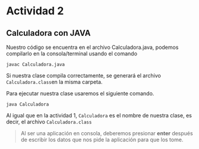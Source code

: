 # Actividad 2

## Calculadora con JAVA

Nuestro código se encuentra en el archivo Calculadora.java, podemos compilarlo en la consola/terminal usando el comando

```console
javac Calculadora.java
```

Si nuestra clase compila correctamente, se generará el archivo `Calculadora.class`en la misma carpeta.

Para ejecutar nuestra clase usaremos el siguiente comando.

```console
java Calculadora
```

Al igual que en la actividad 1, `Calculadora` es el nombre de nuestra clase, es decir, el archivo `Calculadora.class`

> Al ser una aplicación en consola, deberemos presionar **enter** después de escribir los datos que nos pide la aplicación para que los tome.
